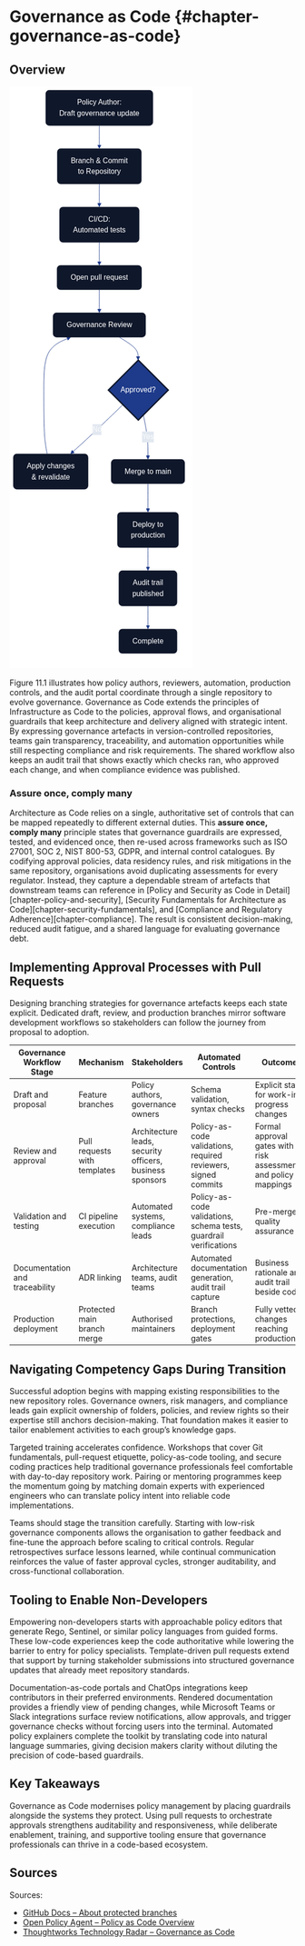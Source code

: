 # Governance as Code {#chapter-governance-as-code}

## Overview

![Governance as Code pipeline](images/diagram_11_governance_pipeline.png)

Figure 11.1 illustrates how policy authors, reviewers, automation, production controls, and the audit portal coordinate through a single repository to evolve governance. Governance as Code extends the principles of Infrastructure as Code to the policies, approval flows, and organisational guardrails that keep architecture and delivery aligned with strategic intent. By expressing governance artefacts in version-controlled repositories, teams gain transparency, traceability, and automation opportunities while still respecting compliance and risk requirements. The shared workflow also keeps an audit trail that shows exactly which checks ran, who approved each change, and when compliance evidence was published.

### Assure once, comply many

Architecture as Code relies on a single, authoritative set of controls that can be mapped repeatedly to different external duties. This **assure once, comply many** principle states that governance guardrails are expressed, tested, and evidenced once, then re-used across frameworks such as ISO 27001, SOC 2, NIST 800-53, GDPR, and internal control catalogues. By codifying approval policies, data residency rules, and risk mitigations in the same repository, organisations avoid duplicating assessments for every regulator. Instead, they capture a dependable stream of artefacts that downstream teams can reference in [Policy and Security as Code in Detail][chapter-policy-and-security], [Security Fundamentals for Architecture as Code][chapter-security-fundamentals], and [Compliance and Regulatory Adherence][chapter-compliance]. The result is consistent decision-making, reduced audit fatigue, and a shared language for evaluating governance debt.

## Implementing Approval Processes with Pull Requests

Designing branching strategies for governance artefacts keeps each state explicit. Dedicated draft, review, and production branches mirror software development workflows so stakeholders can follow the journey from proposal to adoption.

| Governance Workflow Stage | Mechanism | Stakeholders | Automated Controls | Outcome |
|---------------------------|-----------|--------------|-------------------|---------|
| Draft and proposal | Feature branches | Policy authors, governance owners | Schema validation, syntax checks | Explicit state for work-in-progress changes |
| Review and approval | Pull requests with templates | Architecture leads, security officers, business sponsors | Policy-as-code validations, required reviewers, signed commits | Formal approval gates with risk assessments and policy mappings |
| Validation and testing | CI pipeline execution | Automated systems, compliance leads | Policy-as-code validations, schema tests, guardrail verifications | Pre-merge quality assurance |
| Documentation and traceability | ADR linking | Architecture teams, audit teams | Automated documentation generation, audit trail capture | Business rationale and audit trail beside code |
| Production deployment | Protected main branch merge | Authorised maintainers | Branch protections, deployment gates | Fully vetted changes reaching production |

## Navigating Competency Gaps During Transition

Successful adoption begins with mapping existing responsibilities to the new repository roles. Governance owners, risk managers, and compliance leads gain explicit ownership of folders, policies, and review rights so their expertise still anchors decision-making. That foundation makes it easier to tailor enablement activities to each group’s knowledge gaps.

Targeted training accelerates confidence. Workshops that cover Git fundamentals, pull-request etiquette, policy-as-code tooling, and secure coding practices help traditional governance professionals feel comfortable with day-to-day repository work. Pairing or mentoring programmes keep the momentum going by matching domain experts with experienced engineers who can translate policy intent into reliable code implementations.

Teams should stage the transition carefully. Starting with low-risk governance components allows the organisation to gather feedback and fine-tune the approach before scaling to critical controls. Regular retrospectives surface lessons learned, while continual communication reinforces the value of faster approval cycles, stronger auditability, and cross-functional collaboration.

## Tooling to Enable Non-Developers

Empowering non-developers starts with approachable policy editors that generate Rego, Sentinel, or similar policy languages from guided forms. These low-code experiences keep the code authoritative while lowering the barrier to entry for policy specialists. Template-driven pull requests extend that support by turning stakeholder submissions into structured governance updates that already meet repository standards.

Documentation-as-code portals and ChatOps integrations keep contributors in their preferred environments. Rendered documentation provides a friendly view of pending changes, while Microsoft Teams or Slack integrations surface review notifications, allow approvals, and trigger governance checks without forcing users into the terminal. Automated policy explainers complete the toolkit by translating code into natural language summaries, giving decision makers clarity without diluting the precision of code-based guardrails.

## Key Takeaways

Governance as Code modernises policy management by placing guardrails alongside the systems they protect. Using pull requests to orchestrate approvals strengthens auditability and responsiveness, while deliberate enablement, training, and supportive tooling ensure that governance professionals can thrive in a code-based ecosystem.

## Sources

Sources:
- [GitHub Docs – About protected branches](https://docs.github.com/en/repositories/configuring-branches-and-merges-in-your-repository/managing-protected-branches/about-protected-branches)
- [Open Policy Agent – Policy as Code Overview](https://www.openpolicyagent.org/docs/latest/)
- [Thoughtworks Technology Radar – Governance as Code](https://www.thoughtworks.com/radar/techniques/governance-as-code)
